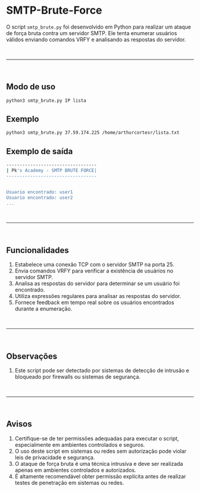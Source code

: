 # SMTP-Brute-Force

O script ```smtp_brute.py``` foi desenvolvido em Python para realizar um ataque de força bruta contra um servidor SMTP. Ele tenta enumerar usuários válidos enviando comandos VRFY e analisando as respostas do servidor.

<br>

---

<br>

## **Modo de uso**

```bash
python3 smtp_brute.py IP lista
```

## **Exemplo**

```bash
python3 smtp_brute.py 37.59.174.225 /home/arthurcortesr/lista.txt
```

## **Exemplo de saída**

```bash
----------------------------------
| Pk's Academy - SMTP BRUTE FORCE| 
----------------------------------


Usuario encontrado: user1
Usuario encontrado: user2
...
```

<br>

---

<br>

## **Funcionalidades**

1. Estabelece uma conexão TCP com o servidor SMTP na porta 25.
2. Envia comandos VRFY para verificar a existência de usuários no servidor SMTP.
3. Analisa as respostas do servidor para determinar se um usuário foi encontrado.
4. Utiliza expressões regulares para analisar as respostas do servidor.
5. Fornece feedback em tempo real sobre os usuários encontrados durante a enumeração.

<br>

---

<br>

## **Observações**

1. Este script pode ser detectado por sistemas de detecção de intrusão e bloqueado por firewalls ou sistemas de segurança.

<br>

---

<br>

## **Avisos**

1. Certifique-se de ter permissões adequadas para executar o script, especialmente em ambientes controlados e seguros.
2. O uso deste script em sistemas ou redes sem autorização pode violar leis de privacidade e segurança.
3. O ataque de força bruta é uma técnica intrusiva e deve ser realizada apenas em ambientes controlados e autorizados.
4. É altamente recomendável obter permissão explícita antes de realizar testes de penetração em sistemas ou redes.

